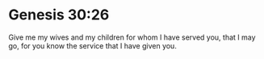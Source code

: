# Genesis 30:26

Give me my wives and my children for whom I have served you, that I may go, for you know the service that I have given you.
